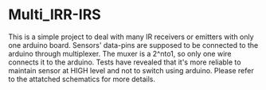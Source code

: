# Multi_IRR-IRS
This is a simple project to deal with many IR receivers or emitters with only one arduino board.
Sensors' data-pins are supposed to be connected to the arduino through multiplexer. The muxer is a 2^nto1, so only one wire connects it to the arduino.
Tests have revealed that it's more reliable to maintain sensor at HIGH level and not to switch using arduino.
Please refer to the attatched schematics for more details.
